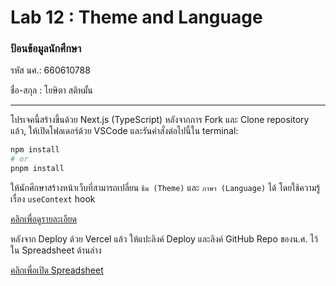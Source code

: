 # Lab 12 : Theme and Language

### ป้อนข้อมูลนักศึกษา

รหัส นศ.: 660610788

ชื่อ-สกุล : โยษิตา สติหมั้น

---

โปรเจคนี้สร้างขึ้นด้วย Next.js (TypeScript)
หลังจากการ Fork และ Clone repository แล้ว, ให้เปิดโฟลเดอร์ด้วย VSCode และรันคำสั่งต่อไปนี้ใน terminal:

```bash
npm install
# or
pnpm install
```

ให้นักศึกษาสร้างหน้าเว็บที่สามารถเปลี่ยน `ธีม (Theme)` และ `ภาษา (Language)` ได้ โดยใช้ความรู้เรื่อง `useContext` hook

[คลิกเพื่อดูรายละเอียด](https://o365cmu-my.sharepoint.com/:b:/g/personal/dome_potikanond_cmu_ac_th/EctSf0AG4m9Is4vA-8bLc7MBZtaZ1DwrRdWMkHhs96rw7Q?e=YQDBDj)

หลังจาก Deploy ด้วย Vercel แล้ว ให้แปะลิงค์ Deploy และลิงค์ GitHub Repo ของน.ศ. ไว้ใน Spreadsheet ด้านล่าง

[คลิกเพื่อเปิด Spreadsheet](https://o365cmu-my.sharepoint.com/:x:/g/personal/dome_potikanond_cmu_ac_th/EfmPM2Wz7OZAiAn23yVwzKwBacdSRIyVOhMjqTMzrHohMg?e=gWuUzE)
